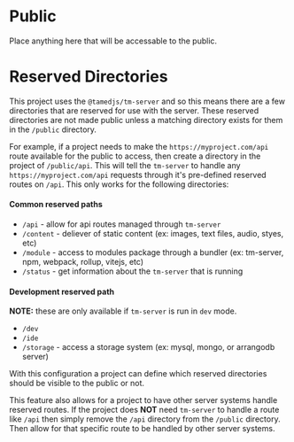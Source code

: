 # Public

Place anything here that will be accessable to the public.

# Reserved Directories

This project uses the `@tamedjs/tm-server` and so this means there are a few directories that are reserved for use with the server. These reserved directories are not made public unless a matching directory exists for them in the `/public` directory.

For example, if a project needs to make the `https://myproject.com/api` route available for the public to access, then create a directory in the project of `/public/api`. This will tell the `tm-server` to handle any `https://myproject.com/api` requests through it's pre-defined reserved routes on `/api`. This only works for the following directories:

#### Common reserved paths

- `/api` - allow for api routes managed through `tm-server`
- `/content` - deliever of static content (ex: images, text files, audio, styes, etc)
- `/module` - access to modules package through a bundler (ex: tm-server, npm, webpack, rollup, vitejs, etc)
- `/status` - get information about the `tm-server` that is running

#### Development reserved path

**NOTE:** these are only available if `tm-server` is run in `dev` mode.

- `/dev`
- `/ide`
- `/storage` - access a storage system (ex: mysql, mongo, or arrangodb server)

With this configuration a project can define which reserved directories should be visible to the public or not.

This feature also allows for a project to have other server systems handle reserved routes. If the project does **NOT** need `tm-server` to handle a route like `/api` then simply remove the `/api` directory from the `/public` directory. Then allow for that specific route to be handled by other server systems.
